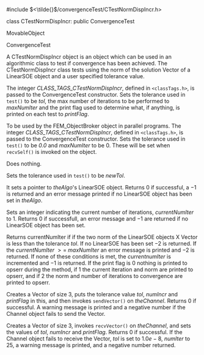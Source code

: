 


\#include $<\tilde{}$/convergenceTest/CTestNormDispIncr.h$>$



class CTestNormDispIncr: public ConvergenceTest



MovableObject


ConvergenceTest






A CTestNormDispIncr object is an object which can be used in an
algorithmic class to test if convergence has been achieved. The
CTestNormDispIncr class tests using the norm of the solution Vector of a
LinearSOE object and a user specified tolerance value.

































The integer *CLASS_TAGS_CTestNormDispIncr*, defined in
 `<classTags.h>`, is passed to the ConvergenceTest constructor. Sets
the tolerance used in `test()` to be *tol*, the max number of iterations
to be performed to *maxNumIter* and the print flag used to determine
what, if anything, is printed on each test to *printFlag*.

To be used by the FEM_ObjectBroker object in parallel programs. The
integer *CLASS_TAGS_CTestNormDispIncr*, defined in  `<classTags.h>`, is
passed to the ConvergenceTest constructor. Sets the tolerance used in
`test()` to be *0.0* and *maxNumIter* to be $0$. These will be set when
`recvSelf()` is invoked on the object.




Does nothing.




Sets the tolerance used in `test()` to be *newTol*.

It sets a pointer to *theAlgo*'s LinearSOE object. Returns $0$ if
successful, a $-1$ is returned and an error message printed if no
LinearSOE object has been set in *theAlgo*.

Sets an integer indicating the current number of iterations,
*currentNumIter* to $1$. Returns $0$ if successfull, an error message
and $-1$ are returned if no LinearSOE object has been set.

Returns currentNumIter if if the two norm of the LinearSOE objects X
Vector is less than the tolerance *tol*. If no LinearSOE has been set
$-2$ is returned. If the *currentNumIter* $>=$ *maxNumIter* an error
message is printed and $-2$ is returned. If none of these conditions is
met, the *currentnumIter* is incremented and $-1$ is returned. If the
print flag is $0$ nothing is printed to opserr during the method, if $1$
the current iteration and norm are printed to opserr, and if $2$ the
norm and number of iterations to convergence are printed to opserr.

Creates a Vector of size 3, puts the tolerance value *tol*, *numIncr*
and *printFlag* in this, and then invokes `sendVector()` on
*theChannel*. Returns $0$ if successful. A warning message is printed
and a negative number if the Channel object fails to send the Vector.

Creates a Vector of size 3, invokes `recvVector()` on *theChannel*, and
sets the values of *tol*, *numIncr* and *printFlag*. Returns $0$ if
successful. If the Channel object fails to receive the Vector, *tol* is
set to $1.0e-8$, *numIter* to $25$, a warning message is printed, and a
negative number returned.
